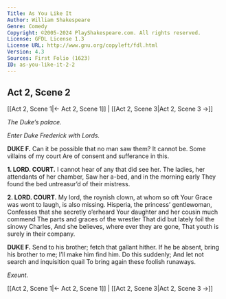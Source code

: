 ```yaml
---
Title: As You Like It
Author: William Shakespeare
Genre: Comedy
Copyright: ©2005-2024 PlayShakespeare.com. All rights reserved.
License: GFDL License 1.3
License URL: http://www.gnu.org/copyleft/fdl.html
Version: 4.3
Sources: First Folio (1623)
ID: as-you-like-it-2-2
---
```


## Act 2, Scene 2
[[Act 2, Scene 1|← Act 2, Scene 1]] | [[Act 2, Scene 3|Act 2, Scene 3 →]]

*The Duke’s palace.*

*Enter Duke Frederick with Lords.*

**DUKE F.**
Can it be possible that no man saw them?
It cannot be. Some villains of my court
Are of consent and sufferance in this.

**1. LORD. COURT.**
I cannot hear of any that did see her.
The ladies, her attendants of her chamber,
Saw her a-bed, and in the morning early
They found the bed untreasur’d of their mistress.

**2. LORD. COURT.**
My lord, the roynish clown, at whom so oft
Your Grace was wont to laugh, is also missing.
Hisperia, the princess’ gentlewoman,
Confesses that she secretly o’erheard
Your daughter and her cousin much commend
The parts and graces of the wrestler
That did but lately foil the sinowy Charles,
And she believes, where ever they are gone,
That youth is surely in their company.

**DUKE F.**
Send to his brother; fetch that gallant hither.
If he be absent, bring his brother to me;
I’ll make him find him. Do this suddenly;
And let not search and inquisition quail
To bring again these foolish runaways.

*Exeunt.*

[[Act 2, Scene 1|← Act 2, Scene 1]] | [[Act 2, Scene 3|Act 2, Scene 3 →]]